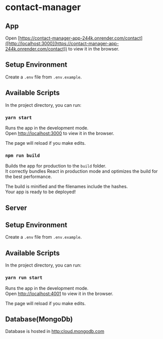# contact-manager

## App
Open [https://contact-manager-app-244k.onrender.com/contact]([http://localhost:3000](https://contact-manager-app-244k.onrender.com/contact)) to view it in the browser.

## Setup Environment

Create a `.env` file from `.env.example`. <br>

## Available Scripts

In the project directory, you can run:

### `yarn start`

Runs the app in the development mode.<br>
Open [http://localhost:3000](http://localhost:3000) to view it in the browser.

The page will reload if you make edits.<br>

### `npm run build`

Builds the app for production to the `build` folder.<br>
It correctly bundles React in production mode and optimizes the build for the best performance.

The build is minified and the filenames include the hashes.<br>
Your app is ready to be deployed!

## Server

## Setup Environment

Create a `.env` file from `.env.example`. <br>

## Available Scripts

In the project directory, you can run:

### `yarn run start`

Runs the app in the development mode.<br>
Open [http://localhost:4001](http://localhost:4001) to view it in the browser.

The page will reload if you make edits.<br>

## Database(MongoDb)

Database is hosted in [http:cloud.mongodb.com ](http:cloud.mongodb.com)
